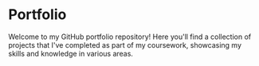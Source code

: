 # Portfolio
Welcome to my GitHub portfolio repository! Here you'll find a collection of projects that I've completed as part of my coursework, showcasing my skills and knowledge in various areas. 
